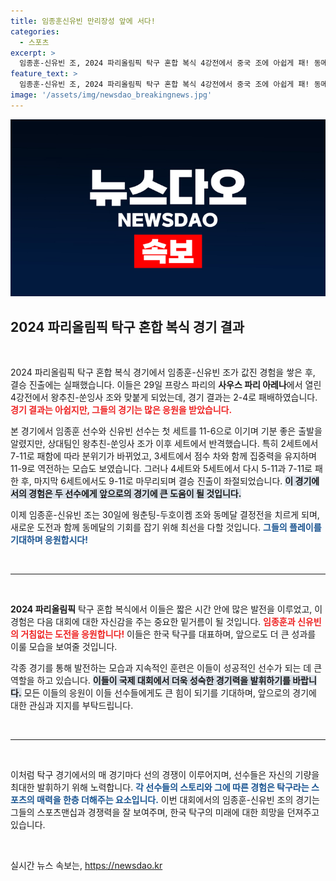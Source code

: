 ```yaml
---
title: 임종훈신유빈 만리장성 앞에 서다!
categories:
  - 스포츠
excerpt: >
  임종훈-신유빈 조, 2024 파리올림픽 탁구 혼합 복식 4강전에서 중국 조에 아쉽게 패! 동메달 결정전에서의 반전을 기대하며, 응원의 손길을 모아보세요!
feature_text: >
  임종훈-신유빈 조, 2024 파리올림픽 탁구 혼합 복식 4강전에서 중국 조에 아쉽게 패! 동메달 결정전에서의 반전을 기대하며, 응원의 손길을 모아보세요!
image: '/assets/img/newsdao_breakingnews.jpg'
---
```


<p><img src="/assets/img/newsdao_breakingnews.jpg" alt="flaretime 속보" /></p>

<h2 data-ke-size="size26">2024 파리올림픽 탁구 혼합 복식 경기 결과</h2>

<p data-ke-size="size16">&nbsp;</p>

<p>2024 파리올림픽 탁구 혼합 복식 경기에서 임종훈-신유빈 조가 값진 경험을 쌓은 후, 결승 진출에는 실패했습니다. 이들은 29일 프랑스 파리의 <b>사우스 파리 아레나</b>에서 열린 4강전에서 왕추친-쑨잉사 조와 맞붙게 되었는데, 경기 결과는 2-4로 패배하였습니다. <b><span style="color: #ee2323;">경기 결과는 아쉽지만, 그들의 경기는 많은 응원을 받았습니다.</span></b> </p>

<p>본 경기에서 임종훈 선수와 신유빈 선수는 첫 세트를 11-6으로 이기며 기분 좋은 출발을 알렸지만, 상대팀인 왕추친-쑨잉사 조가 이후 세트에서 반격했습니다. 특히 2세트에서 7-11로 패함에 따라 분위기가 바뀌었고, 3세트에서 점수 차와 함께 집중력을 유지하며 11-9로 역전하는 모습도 보였습니다. 그러나 4세트와 5세트에서 다시 5-11과 7-11로 패한 후, 마지막 6세트에서도 9-11로 마무리되며 결승 진출이 좌절되었습니다. <b><span style="background-color: #21538527;">이 경기에서의 경험은 두 선수에게 앞으로의 경기에 큰 도움이 될 것입니다.</span></b></p>

<p>이제 임종훈-신유빈 조는 30일에 웡춘팅-두호이켐 조와 동메달 결정전을 치르게 되며, 새로운 도전과 함께 동메달의 기회를 잡기 위해 최선을 다할 것입니다. <b><span style="color: #1a5490;">그들의 플레이를 기대하며 응원합시다!</span></b></p>

<p data-ke-size="size16">&nbsp;</p>

<hr>

<p data-ke-size="size16">&nbsp;</p>

<p><b>2024 파리올림픽</b> 탁구 혼합 복식에서 이들은 짧은 시간 안에 많은 발전을 이루었고, 이 경험은 다음 대회에 대한 자신감을 주는 중요한 밑거름이 될 것입니다. <b><span style="color: #ee2323;">임종훈과 신유빈의 거침없는 도전을 응원합니다!</span></b> 이들은 한국 탁구를 대표하며, 앞으로도 더 큰 성과를 이룰 모습을 보여줄 것입니다. </p>

<p>각종 경기를 통해 발전하는 모습과 지속적인 훈련은 이들이 성공적인 선수가 되는 데 큰 역할을 하고 있습니다. <b><span style="background-color: #21538527;">이들이 국제 대회에서 더욱 성숙한 경기력을 발휘하기를 바랍니다.</span></b> 모든 이들의 응원이 이들 선수들에게도 큰 힘이 되기를 기대하며, 앞으로의 경기에 대한 관심과 지지를 부탁드립니다. </p>

<p data-ke-size="size16">&nbsp;</p>

<hr>

<p data-ke-size="size16">&nbsp;</p>

<p>이처럼 탁구 경기에서의 매 경기마다 선의 경쟁이 이루어지며, 선수들은 자신의 기량을 최대한 발휘하기 위해 노력합니다. <b><span style="color: #1a5490;">각 선수들의 스토리와 그에 따른 경험은 탁구라는 스포츠의 매력을 한층 더해주는 요소입니다.</span></b>  이번 대회에서의 임종훈-신유빈 조의 경기는 그들의 스포츠맨십과 경쟁력을 잘 보여주며, 한국 탁구의 미래에 대한 희망을 던져주고 있습니다. </p>

<p data-ke-size="size16">&nbsp;</p>
실시간 뉴스 속보는, <a href="https://newsdao.kr" rel="dofollow">https://newsdao.kr</a>


